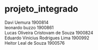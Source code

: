 # projeto_integrado
Davi Uemura 1900814  
leonardo buzzo 1900861  
Lucas Oliveira Cristovam de Souza 1900824  
Eduardo Vinicius Rodrigues Lima 1900992  
Heitor Leal de Souza 1900576
